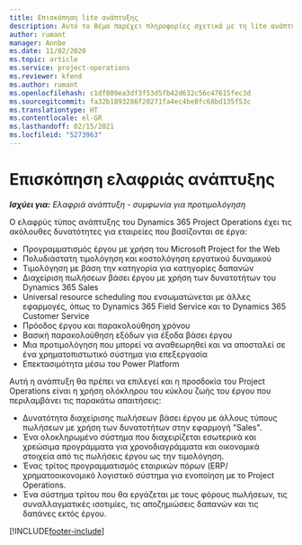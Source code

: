 ```yaml
---
title: Επισκόπηση lite ανάπτυξης
description: Αυτό το θέμα παρέχει πληροφορίες σχετικά με τη lite ανάπτυξη του Dynamics 365 Project Operations.
author: rumant
manager: Annbe
ms.date: 11/02/2020
ms.topic: article
ms.service: project-operations
ms.reviewer: kfend
ms.author: rumant
ms.openlocfilehash: c1df809ea3df3f53d5fb42d632c56c47615fec3d
ms.sourcegitcommit: fa32b1893286f20271fa4ec4be8fc68bd135f53c
ms.translationtype: HT
ms.contentlocale: el-GR
ms.lasthandoff: 02/15/2021
ms.locfileid: "5273963"
---
```

# <a name="lite-deployment-overview"></a>Επισκόπηση ελαφριάς ανάπτυξης

_**Ισχύει για:** Ελαφριά ανάπτυξη - συμφωνία για προτιμολόγηση_

Ο ελαφρύς τύπος ανάπτυξης του Dynamics 365 Project Operations έχει τις ακόλουθες δυνατότητες για εταιρείες που βασίζονται σε έργα:

- Προγραμματισμός έργου με χρήση του Microsoft Project for the Web
- Πολυδιάστατη τιμολόγηση και κοστολόγηση εργατικού δυναμικού
- Τιμολόγηση με βάση την κατηγορία για κατηγορίες δαπανών
- Διαχείριση πωλήσεων βάσει έργου με χρήση των δυνατοτήτων του Dynamics 365 Sales
- Universal resource scheduling που ενσωματώνεται με άλλες εφαρμογές, όπως το Dynamics 365 Field Service και το Dynamics 365 Customer Service
- Πρόοδος έργου και παρακολούθηση χρόνου
- Βασική παρακολούθηση εξόδων για έξοδα βάσει έργου
- Μια προτιμολόγηση που μπορεί να αναθεωρηθεί και να αποσταλεί σε ένα χρηματοπιστωτικό σύστημα για επεξεργασία
- Επεκτασιμότητα μέσω του Power Platform

Αυτή η ανάπτυξη θα πρέπει να επιλεγεί και η προσδοκία του Project Operations είναι η χρήση ολόκληρου του κύκλου ζωής του έργου που περιλαμβάνει τις παρακάτω απαιτήσεις:

- Δυνατότητα διαχείρισης πωλήσεων βάσει έργου με άλλους τύπους πωλήσεων με χρήση των δυνατοτήτων στην εφαρμογή "Sales".
- Ένα ολοκληρωμένο σύστημα που διαχειρίζεται εσωτερικά και χρεώσιμα προγράμματα για χρονοδιαγράμματα και οικονομικά στοιχεία από τις πωλήσεις έργου ως την τιμολόγηση.
- Ένας τρίτος προγραμματισμός εταιρικών πόρων (ERP/χρηματοοικονομικό λογιστικό σύστημα για ενοποίηση με το Project Operations.
- Ένα σύστημα τρίτου που θα εργάζεται με τους φόρους πωλήσεων, τις συναλλαγματικές ισοτιμίες, τις αποζημιώσεις δαπανών και τις δαπάνες εκτός έργου.


[!INCLUDE[footer-include](../includes/footer-banner.md)]